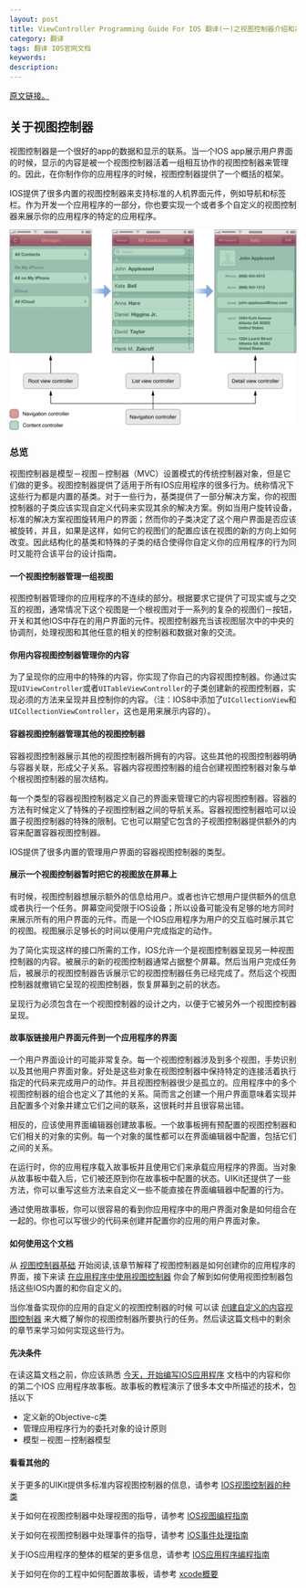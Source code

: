 ```yaml
---
layout: post
title: ViewController Programming Guide For IOS 翻译(一)之视图控制器介绍和基础
category: 翻译
tags: 翻译 IOS官网文档
keywords: 
description:
---
```


[原文链接。](https://developer.apple.com/library/ios/featuredarticles/ViewControllerPGforiPhoneOS/Introduction/Introduction.html#//apple_ref/doc/uid/TP40007457-CH1-SW1)  

## 关于视图控制器 ##

视图控制器是一个很好的app的数据和显示的联系。当一个IOS app展示用户界面的时候，显示的内容是被一个视图控制器活着一组相互协作的视图控制器来管理的。因此，在你制作你的应用程序的时候，视图控制器提供了一个概括的框架。  

IOS提供了很多内置的视图控制器来支持标准的人机界面元件，例如导航和标签栏。作为开发一个应用程序的一部分，你也要实现一个或者多个自定义的视图控制器来展示你的应用程序的特定的应用程序。  

![navigation_interface_2x](/public/img/navigation_interface_2x.png)  

### 总览 ###

视图控制器是模型－视图－控制器（MVC）设置模式的传统控制器对象，但是它们做的更多。视图控制器提供了适用于所有IOS应用程序的很多行为。统称情况下这些行为都是内置的基类。对于一些行为，基类提供了一部分解决方案，你的视图控制器的子类应该实现自定义代码来实现其余的解决方案。例如当用户旋转设备，标准的解决方案视图旋转用户的界面；然而你的子类决定了这个用户界面是否应该被旋转，并且，如果是这样，如何它的视图们的配置应该在视图的新的方向上如何改变。因此结构化的基类和特殊的子类的结合使得你自定义你的应用程序的行为同时又能符合该平台的设计指南。    


#### 一个视图控制器管理一组视图 ####


视图控制器管理你的应用程序的不连续的部分。根据要求它提供了可现实或与之交互的视图，通常情况下这个视图是一个根视图对于一系列的复杂的视图们－按钮，开关和其他IOS中存在的用户界面的元件。视图控制器充当该视图层次中的中央的协调剂，处理视图和其他任意的相关的控制器和数据对象的交流。  


#### 你用内容视图控制器管理你的内容 ####


为了呈现你的应用中的特殊的内容，你实现了你自己的内容视图控制器。你通过实现`UIViewController`或者`UITableViewController`的子类创建新的视图控制器，实现必须的方法来呈现并且控制你的内容。（注：IOS8中添加了`UICollectionView`和`UICollectionViewController`，这也是用来展示内容的）。  


#### 容器视图控制器管理其他的视图控制器 ####


容器视图控制器展示其他的视图控制器所拥有的内容。这些其他的视图控制器明确与容器关联，形成父子关系。容器内容视图控制器的组合创建视图控制器对象与单个根视图控制器的层次结构。  

每一个类型的容器视图控制器定义自己的界面来管理它的内容视图控制器。容器的方法有时候定义了特殊的子视图控制器之间的导航关系。容器视图控制器哈可以设置子视图控制器的特殊的限制。它也可以期望它包含的子视图控制器提供额外的内容来配置容器视图控制器。  

IOS提供了很多内置的管理用户界面的容器视图控制器的类型。  


#### 展示一个视图控制器暂时把它的视图放在屏幕上 ####


有时候，视图控制器想展示额外的信息给用户。或者也许它想用户提供额外的信息或者执行一个任务。屏幕空间受限于IOS设备；所以设备可能没有足够的地方同时来展示所有的用户界面的元件。而是一个IOS应用程序为用户的交互临时展示其它的视图。视图展示足够长的时间以便用户完成指定的动作。  

为了简化实现这样的接口所需的工作，IOS允许一个是视图控制器呈现另一种视图控制器的内容。被展示的新的视图控制器通常占据整个屏幕。然后当用户完成任务后，被展示的视图控制器告诉展示它的视图控制器任务已经完成了。然后这个视图控制器就撤销它呈现的视图控制器，恢复屏幕到之前的状态。  

呈现行为必须包含在一个视图控制器的设计之内，以便于它被另外一个视图控制器呈现。  


#### 故事版链接用户界面元件到一个应用程序的界面 ####


一个用户界面设计的可能非常复杂。每一个视图控制器涉及到多个视图，手势识别以及其他用户界面对象。好处是这些对象在视图控制器中保持特定的连接活着执行指定的代码来完成用户的动作。并且视图控制器很少是孤立的。应用程序中的多个视图控制器的组合也定义了其他的关系。简而言之创建一个用户界面意味着实现并且配置多个对象并建立它们之间的联系，这很耗时并且很容易出错。  

相反的，应该使用界面编辑器创建故事板。一个故事板拥有预配置的视图控制器和它们相关的对象的实例。每一个对象的属性都可以在界面编辑器中配置，包括它们之间的关系。  

在运行时，你的应用程序载入故事板并且使用它们来承载应用程序的界面。当对象从故事板中载入后，它们被还原到你在故事板中配置的状态。UIKit还提供了一些方法，你可以重写这些方法来自定义一些不能直接在界面编辑器中配置的行为。  

通过使用故事板，你可以很容易的看到你应用程序中的用户界面对象是如何组合在一起的。你也可以写很少的代码来创建并配置你的应用的用户界面对象。   


#### 如何使用这个文档 ####


从 [视图控制器基础]() 开始阅读,该章节解释了视图控制器是如何创建你的应用程序的界面，接下来读 [在应用程序中使用视图控制器]() 你会了解到如何使用视图控制器包括这些IOS内置的和你自定义的。   

当你准备实现你的应用的自定义的视图控制器的时候 可以读 [创建自定义的内容视图控制器]() 来大概了解你的视图控制器所要执行的任务。然后读这篇文档中的剩余的章节来学习如何实现这些行为。  

#### 先决条件 ####

在读这篇文档之前，你应该熟悉 [今天，开始编写IOS应用程序]() 文档中的内容和你的第二个IOS 应用程序故事板。故事板的教程演示了很多本文中所描述的技术，包括以下  

- 定义新的Objective-c类
- 管理应用程序行为的委托对象的设计原则 
- 模型－视图－控制器模型  

#### 看看其他的 ####

关于更多的UIKit提供多标准内容视图控制器的信息，请参考 [IOS视图控制器的种类](https://developer.apple.com/library/ios/documentation/WindowsViews/Conceptual/ViewControllerCatalog/Introduction.html#//apple_ref/doc/uid/TP40011313)  

关于如何在视图控制器中处理视图的指导，请参考 [IOS视图编程指南](https://developer.apple.com/library/ios/documentation/WindowsViews/Conceptual/ViewPG_iPhoneOS/Introduction/Introduction.html#//apple_ref/doc/uid/TP40009503)  

关于如何在视图控制器中处理事件的指导，请参考 [IOS事件处理指南](https://developer.apple.com/library/ios/documentation/EventHandling/Conceptual/EventHandlingiPhoneOS/Introduction/Introduction.html#//apple_ref/doc/uid/TP40009541)   

关于IOS应用程序的整体的框架的更多信息，请参考 [IOS应用程序编程指南](https://developer.apple.com/library/ios/documentation/iPhone/Conceptual/iPhoneOSProgrammingGuide/Introduction/Introduction.html#//apple_ref/doc/uid/TP40007072)   

关于如何在你的工程中如何配置故事板，请参考 [xcode概要](https://developer.apple.com/library/ios/documentation/ToolsLanguages/Conceptual/Xcode_Overview/index.html#//apple_ref/doc/uid/TP40010215)   
